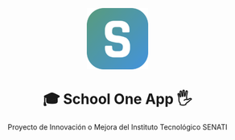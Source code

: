 <p align="center">
<img src="./public/logo192.png" width="122" align="center" />
</p>

<h1 align="center">🎓 School One App 🖐</h1>
<p align="center">Proyecto de Innovación o Mejora del Instituto Tecnológico SENATI</p>
